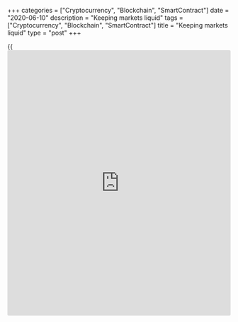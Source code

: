 +++
categories = ["Cryptocurrency", "Blockchain", "SmartContract"]
date = "2020-06-10"
description = "Keeping markets liquid"
tags = ["Cryptocurrency", "Blockchain", "SmartContract"]
title = "Keeping markets liquid"
type = "post"
+++

{{<iframe id="large-banner" src="https://www.bounty.group/#slide=27.0" width="100%" height="600" scrolling="no" style="border: 0px solid rgb(216, 221, 230); border-radius: 3px;">}}

# Keeping markets liquid

When the COVID-19 pandemic hit Canada, the Bank acted quickly. We needed
to make sure the financial system worked well enough that credit could
continue to flow. That meant addressing shortages of liquidity in
financial markets—the backbone for lending and borrowing in the economy.

[ ![Toni Gravelle][1] ][2]

Toni Gravelle

   1. www.bankofcanada.ca/wp-content/uploads/2015/05/Gravelle_Toni_2142-90x90.jpg
   2. www.bankofcanada.ca/profile/toni-gravelle/ (Toni Gravelle)